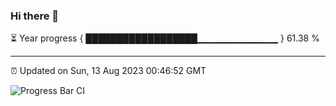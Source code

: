 ### Hi there 👋

⏳ Year progress { ██████████████████▁▁▁▁▁▁▁▁▁▁▁▁ } 61.38 %

---

⏰ Updated on Sun, 13 Aug 2023 00:46:52 GMT

![Progress Bar CI](https://github.com/liununu/liununu/workflows/Progress%20Bar%20CI/badge.svg)

